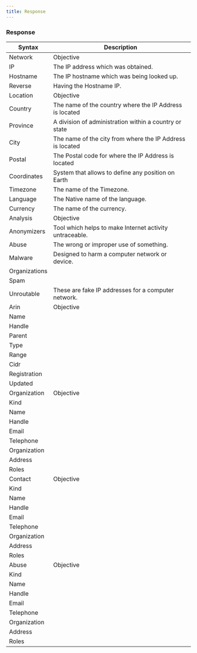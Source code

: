 ```yaml
---
title: Response
---
```


### Response

| Syntax            | Description                                                   |
|-------------------|---------------------------------------------------------------|
| Network           | Objective                                                     |
| IP                | The IP address which was obtained.                            |
| Hostname          | The IP hostname which was being looked up.                    |
| Reverse           | Having the Hostname IP.                                       |
| Location          | Objective                                                     |
| Country           | The name of the country where the IP Address is located       |
| Province          | A division of administration within a country or state        |
| City              | The name of the city from where the IP Address is located     |
| Postal            | The Postal code for where the IP Address is located           |
| Coordinates       | System that allows to define any position on Earth            |
| Timezone          | The name of the Timezone.                                     |
| Language          | The Native name of the language.                              |
| Currency          | The name of the currency.                                     |
| Analysis          | Objective                                                     |
| Anonymizers       | Tool which helps to make Internet activity untraceable.       |
| Abuse             | The wrong or improper use of something.                       |
| Malware           | Designed to harm a computer network or device.                |
| Organizations     |                                                               |
| Spam              |                                                               |
| Unroutable        | These are fake IP addresses for a computer network.           |
| Arin              | Objective                                                     |
| Name              |                                                               |
| Handle            |                                                               |
| Parent            |                                                               |
| Type              |                                                               |
| Range             |                                                               |
| Cidr              |                                                               |
| Registration      |                                                               |
| Updated           |                                                               |
| Organization      | Objective                                                     |
| Kind              |                                                               |
| Name              |                                                               |
| Handle            |                                                               |
| Email             |                                                               |
| Telephone         |                                                               |
| Organization      |                                                               |
| Address           |                                                               |
| Roles             |                                                               |
| Contact           | Objective                                                     |
| Kind              |                                                               |
| Name              |                                                               |
| Handle            |                                                               |
| Email             |                                                               |
| Telephone         |                                                               |
| Organization      |                                                               |
| Address           |                                                               |
| Roles             |                                                               |
| Abuse             | Objective                                                     |
| Kind              |                                                               |
| Name              |                                                               |
| Handle            |                                                               |
| Email             |                                                               |
| Telephone         |                                                               |
| Organization      |                                                               |
| Address           |                                                               |
| Roles             |                                                               |
